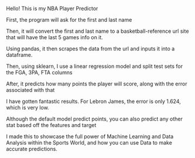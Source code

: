 Hello! This is my NBA Player Predictor



First, the program will ask for the first and last name


Then, it will convert the first and last name to a basketball-reference url site that will have the last 5 games info on it.


Using pandas, it then scrapes the data from the url and inputs it into a dataframe.


Then, using sklearn, I use a linear regression model and split test sets for the FGA, 3PA, FTA columns 

After, it predicts how many points the player will score, along with the error associated with that


I have gotten fantastic results. For Lebron James, the error is only 1.624, which is very low. 

Although the default model predict points, you can also predict any other stat based off the features and target


I made this to showcase the full power of Machine Learning and Data Analysis within the Sports World, and how you can use Data to make accurate predictions. 

